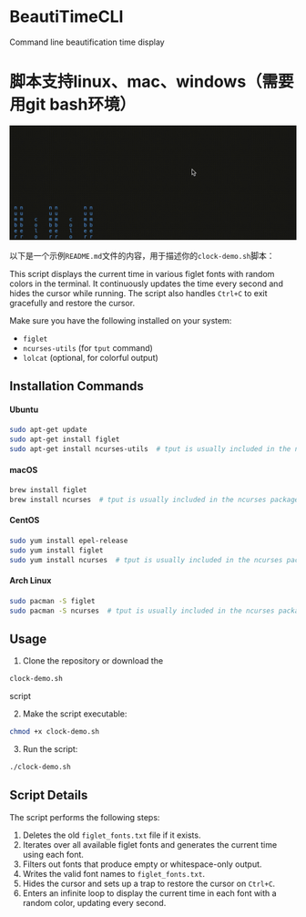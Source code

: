 # BeautiTimeCLI
Command line beautification time display

# 脚本支持linux、mac、windows（需要用git bash环境）


![Demo GIF](https://raw.githubusercontent.com/shenshuxin01/BeautiTimeCLI/refs/heads/master/termTime.gif)

以下是一个示例`README.md`文件的内容，用于描述你的`clock-demo.sh`脚本：

This script displays the current time in various figlet fonts with random colors in the terminal. It continuously updates the time every second and hides the cursor while running. The script also handles `Ctrl+C` to exit gracefully and restore the cursor.


Make sure you have the following installed on your system:

- `figlet`
- `ncurses-utils` (for `tput` command)
- `lolcat` (optional, for colorful output)

## Installation Commands

#### Ubuntu
```bash
sudo apt-get update
sudo apt-get install figlet
sudo apt-get install ncurses-utils  # tput is usually included in the ncurses-utils package
```

#### macOS
```bash
brew install figlet
brew install ncurses  # tput is usually included in the ncurses package
```

#### CentOS
```bash
sudo yum install epel-release
sudo yum install figlet
sudo yum install ncurses  # tput is usually included in the ncurses package
```

#### Arch Linux
```bash
sudo pacman -S figlet
sudo pacman -S ncurses  # tput is usually included in the ncurses package
```

## Usage

1. Clone the repository or download the
```bash
clock-demo.sh
```
script

2. Make the script executable:
```bash
chmod +x clock-demo.sh
```
3. Run the script:
```bash
./clock-demo.sh
```

## Script Details

The script performs the following steps:

1. Deletes the old `figlet_fonts.txt` file if it exists.
2. Iterates over all available figlet fonts and generates the current time using each font.
3. Filters out fonts that produce empty or whitespace-only output.
4. Writes the valid font names to `figlet_fonts.txt`.
5. Hides the cursor and sets up a trap to restore the cursor on `Ctrl+C`.
6. Enters an infinite loop to display the current time in each font with a random color, updating every second.

